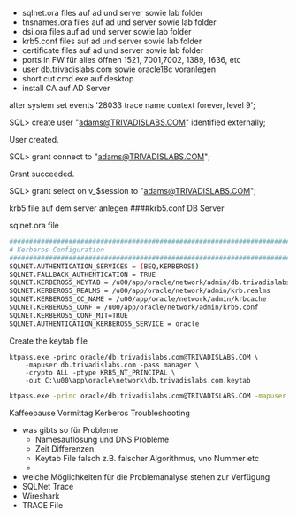 * sqlnet.ora files auf ad und server sowie lab folder
* tnsnames.ora files auf ad und server sowie lab folder
* dsi.ora files auf ad und server sowie lab folder
* krb5.conf files auf ad und server sowie lab folder
* certificate files auf ad und server sowie lab folder
* ports in FW für alles öffnen 1521, 7001,7002, 1389, 1636, etc
* user db.trivadislabs.com sowie oracle18c voranlegen
* short cut cmd.exe auf desktop
* install CA auf AD Server



alter system set events '28033 trace name context forever, level 9';

SQL> create user "adams@TRIVADISLABS.COM" identified externally;

User created.

SQL> grant connect to "adams@TRIVADISLABS.COM";

Grant succeeded.

SQL> grant select on v_$session to "adams@TRIVADISLABS.COM";


krb5 file auf dem server anlegen
####krb5.conf DB Server



sqlnet.ora file

```bash
##########################################################################
# Kerberos Configuration
##########################################################################
SQLNET.AUTHENTICATION_SERVICES = (BEQ,KERBEROS5)
SQLNET.FALLBACK_AUTHENTICATION = TRUE
SQLNET.KERBEROS5_KEYTAB = /u00/app/oracle/network/admin/db.trivadislabs.com.keytab
SQLNET.KERBEROS5_REALMS = /u00/app/oracle/network/admin/krb.realms
SQLNET.KERBEROS5_CC_NAME = /u00/app/oracle/network/admin/krbcache
SQLNET.KERBEROS5_CONF = /u00/app/oracle/network/admin/krb5.conf
SQLNET.KERBEROS5_CONF_MIT=TRUE
SQLNET.AUTHENTICATION_KERBEROS5_SERVICE = oracle

```

Create the keytab file

```batch
ktpass.exe -princ oracle/db.trivadislabs.com@TRIVADISLABS.COM \
    -mapuser db.trivadislabs.com -pass manager \
    -crypto ALL -ptype KRB5_NT_PRINCIPAL \
    -out C:\u00\app\oracle\network\db.trivadislabs.com.keytab
```

```bash
ktpass.exe -princ oracle/db.trivadislabs.com@TRIVADISLABS.COM -mapuser db.trivadislabs.com -pass manager -crypto ALL -ptype KRB5_NT_PRINCIPAL  -out C:\u00\app\oracle\network\db.trivadislabs.com.keytab
```

Kaffeepause Vormittag
Kerberos Troubleshooting
- was gibts so für Probleme
    - Namesauflösung und DNS Probleme
    - Zeit Differenzen
    - Keytab File falsch z.B. falscher Algorithmus, vno Nummer etc
    - 
- welche Möglichkeiten für die Problemanalyse stehen zur Verfügung
- SQLNet Trace
- Wireshark
- TRACE File